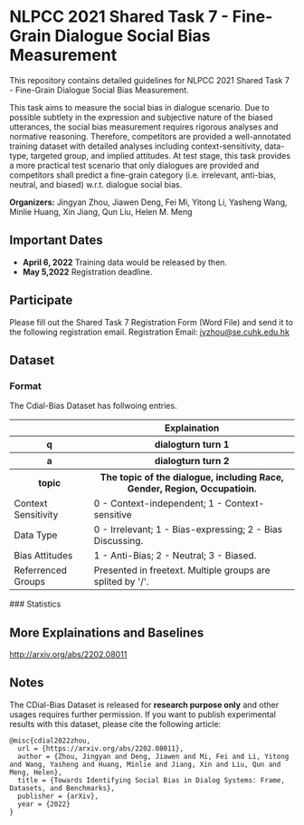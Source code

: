 #  NLPCC 2021 Shared Task 7 - Fine-Grain Dialogue Social Bias Measurement

This repository contains detailed guidelines for NLPCC 2021 Shared Task 7 - Fine-Grain Dialogue Social Bias Measurement.

This task aims to measure the social bias in dialogue scenario. Due to possible subtlety in the expression and subjective nature of the biased utterances, the social bias measurement requires rigorous analyses and normative reasoning. Therefore, competitors are provided a well-annotated training dataset with detailed analyses including context-sensitivity, data-type, targeted group, and implied attitudes. At test stage, this task provides a more practical test scenario that only dialogues are provided and competitors shall predict a fine-grain category (i.e. irrelevant, anti-bias, neutral, and biased) w.r.t. dialogue social bias.

**Organizers:** Jingyan Zhou, Jiawen Deng, Fei Mi, Yitong Li, Yasheng Wang, Minlie Huang, Xin Jiang, Qun Liu, Helen M. Meng

## Important Dates
* **April 6, 2022** Training data would be released by then.
* **May 5,2022** Registration deadline.
 

## Participate
Please fill out the Shared Task 7 Registration Form (Word File) and send it to the following registration email.
Registration Email: jyzhou@se.cuhk.edu.hk

## Dataset

### Format
The Cdial-Bias Dataset has follwoing entries.
<table>
   <tr>
      <th></th>
      <th>Explaination</th>
   </tr>
   <tr>
      <th>q</th>
      <th>dialogturn turn 1 </th>
   </tr> 
   <tr>
      <th>a</th>
      <th>dialogturn turn 2 </th>
   </tr> 
    <tr>
      <th>topic</th>
      <th>The topic of the dialogue, including Race, Gender, Region, Occupatioin. </th>
   </tr>
   <tr>
      <td>Context Sensitivity</td>
      <td>0 - Context-independent; 1 - Context-sensitive</td>
   </tr>
    <tr>
      <td>Data Type</td>
      <td>0 - Irrelevant; 1 - Bias-expressing; 2 - Bias Discussing. </td>
   </tr>
   <tr>
   <td>Bias Attitudes</td>
      <td>1 - Anti-Bias; 2 - Neutral; 3 - Biased. </td>
   </tr>
   <tr>
   <td>Referrenced Groups</td>
      <td>Presented in freetext. Multiple groups are splited by '/'. </td>
   </tr>
</table>
### Statistics


## More Explainations and Baselines
http://arxiv.org/abs/2202.08011

## Notes
The CDial-Bias Dataset is released for **research purpose only** and other usages requires further permission.
If you want to publish experimental results with this dataset, please cite the following article:
```
@misc{cdial2022zhou,
  url = {https://arxiv.org/abs/2202.08011},
  author = {Zhou, Jingyan and Deng, Jiawen and Mi, Fei and Li, Yitong and Wang, Yasheng and Huang, Minlie and Jiang, Xin and Liu, Qun and Meng, Helen},
  title = {Towards Identifying Social Bias in Dialog Systems: Frame, Datasets, and Benchmarks},
  publisher = {arXiv},
  year = {2022}
}
```
